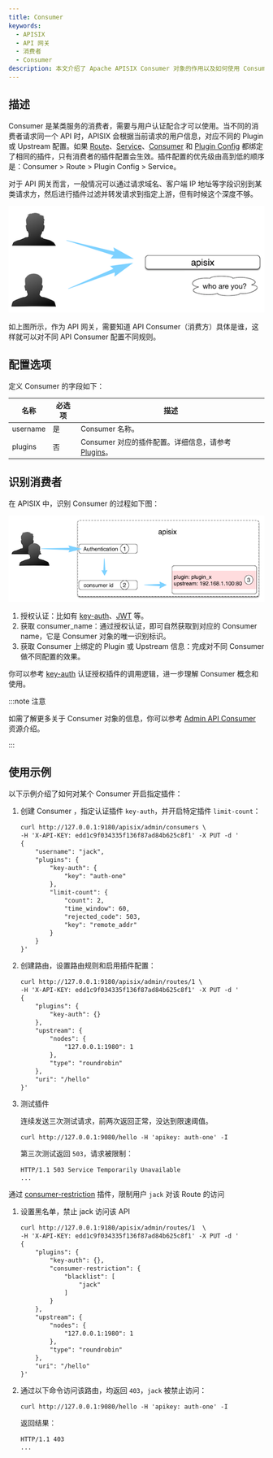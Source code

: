 ```yaml
---
title: Consumer
keywords:
  - APISIX
  - API 网关
  - 消费者
  - Consumer
description: 本文介绍了 Apache APISIX Consumer 对象的作用以及如何使用 Consumer。
---
```


<!--
#
# Licensed to the Apache Software Foundation (ASF) under one or more
# contributor license agreements.  See the NOTICE file distributed with
# this work for additional information regarding copyright ownership.
# The ASF licenses this file to You under the Apache License, Version 2.0
# (the "License"); you may not use this file except in compliance with
# the License.  You may obtain a copy of the License at
#
#     http://www.apache.org/licenses/LICENSE-2.0
#
# Unless required by applicable law or agreed to in writing, software
# distributed under the License is distributed on an "AS IS" BASIS,
# WITHOUT WARRANTIES OR CONDITIONS OF ANY KIND, either express or implied.
# See the License for the specific language governing permissions and
# limitations under the License.
#
-->

## 描述

Consumer 是某类服务的消费者，需要与用户认证配合才可以使用。当不同的消费者请求同一个 API 时，APISIX 会根据当前请求的用户信息，对应不同的 Plugin 或 Upstream 配置。如果 [Route](./route.md)、[Service](./service.md)、[Consumer](./consumer.md) 和 [Plugin Config](./plugin-config.md) 都绑定了相同的插件，只有消费者的插件配置会生效。插件配置的优先级由高到低的顺序是：Consumer > Route > Plugin Config > Service。

对于 API 网关而言，一般情况可以通过请求域名、客户端 IP 地址等字段识别到某类请求方，然后进行插件过滤并转发请求到指定上游，但有时候这个深度不够。

![Consumer](../../../assets/images/consumer-who.png)

如上图所示，作为 API 网关，需要知道 API Consumer（消费方）具体是谁，这样就可以对不同 API Consumer 配置不同规则。

## 配置选项

定义 Consumer 的字段如下：

| 名称     | 必选项 | 描述                                                                         |
| -------- | ---- | ------------------------------------------------------------------------------|
| username | 是   | Consumer 名称。                                                                |
| plugins  | 否   | Consumer 对应的插件配置。详细信息，请参考 [Plugins](./plugin.md)。 |

## 识别消费者

在 APISIX 中，识别 Consumer 的过程如下图：

![Consumer Internal](../../../assets/images/consumer-internal.png)

1. 授权认证：比如有 [key-auth](../plugins/key-auth.md)、[JWT](../plugins/jwt-auth.md) 等。
2. 获取 consumer_name：通过授权认证，即可自然获取到对应的 Consumer name，它是 Consumer 对象的唯一识别标识。
3. 获取 Consumer 上绑定的 Plugin 或 Upstream 信息：完成对不同 Consumer 做不同配置的效果。

你可以参考 [key-auth](../plugins/key-auth.md) 认证授权插件的调用逻辑，进一步理解 Consumer 概念和使用。

:::note 注意

如需了解更多关于 Consumer 对象的信息，你可以参考 [Admin API Consumer](../admin-api.md#consumer) 资源介绍。

:::

## 使用示例

以下示例介绍了如何对某个 Consumer 开启指定插件：

1. 创建 Consumer ，指定认证插件 `key-auth`，并开启特定插件 `limit-count`：

    ```shell
    curl http://127.0.0.1:9180/apisix/admin/consumers \
    -H 'X-API-KEY: edd1c9f034335f136f87ad84b625c8f1' -X PUT -d '
    {
        "username": "jack",
        "plugins": {
            "key-auth": {
                "key": "auth-one"
            },
            "limit-count": {
                "count": 2,
                "time_window": 60,
                "rejected_code": 503,
                "key": "remote_addr"
            }
        }
    }'
    ```

2. 创建路由，设置路由规则和启用插件配置：

    ```shell
    curl http://127.0.0.1:9180/apisix/admin/routes/1 \
    -H 'X-API-KEY: edd1c9f034335f136f87ad84b625c8f1' -X PUT -d '
    {
        "plugins": {
            "key-auth": {}
        },
        "upstream": {
            "nodes": {
                "127.0.0.1:1980": 1
            },
            "type": "roundrobin"
        },
        "uri": "/hello"
    }'
    ```

3. 测试插件

    连续发送三次测试请求，前两次返回正常，没达到限速阈值。

    ```shell
    curl http://127.0.0.1:9080/hello -H 'apikey: auth-one' -I
    ```

    第三次测试返回 `503`，请求被限制：

    ```shell
    HTTP/1.1 503 Service Temporarily Unavailable
    ...
    ```

通过 [consumer-restriction](../plugins/consumer-restriction.md) 插件，限制用户 `jack` 对该 Route 的访问

1. 设置黑名单，禁止 jack 访问该 API

    ```shell
    curl http://127.0.0.1:9180/apisix/admin/routes/1  \
    -H 'X-API-KEY: edd1c9f034335f136f87ad84b625c8f1' -X PUT -d '
    {
        "plugins": {
            "key-auth": {},
            "consumer-restriction": {
                "blacklist": [
                    "jack"
                ]
            }
        },
        "upstream": {
            "nodes": {
                "127.0.0.1:1980": 1
            },
            "type": "roundrobin"
        },
        "uri": "/hello"
    }'
    ```

2. 通过以下命令访问该路由，均返回 `403`，`jack` 被禁止访问：

    ```shell
    curl http://127.0.0.1:9080/hello -H 'apikey: auth-one' -I
    ```

    返回结果：

    ```
    HTTP/1.1 403
    ...
    ```
